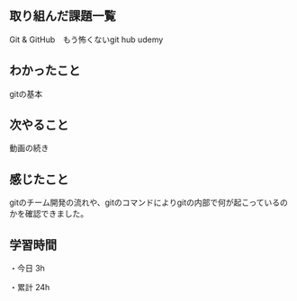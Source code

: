 ## 取り組んだ課題一覧

Git & GitHub　もう怖くないgit hub udemy

## わかったこと

gitの基本

## 次やること

動画の続き

## 感じたこと

gitのチーム開発の流れや、gitのコマンドによりgitの内部で何が起こっているのかを確認できました。

## 学習時間

・今日 3h

・累計 24h
